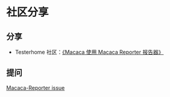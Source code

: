 # 社区分享

## 分享

- Testerhome 社区：[《Macaca 使用 Macaca Reporter 报告器》](https://testerhome.com/topics/9816)

## 提问

[Macaca-Reporter issue](https://github.com/alibaba/macaca/issues?utf8=%E2%9C%93&q=)

